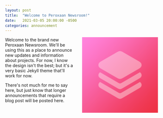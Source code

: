 ```yaml
---
layout: post
title:  "Welcome to Peroxaan Newsroom!"
date:   2021-03-05 20:00:00 -0500
categories: announcement
---
```


<img align="right" width="250" height="250" style="padding-left: 25px; padding-bottom: 25px;" src="/assets/images/Peroxaan2020.png">

Welcome to the brand new Peroxaan Newsroom. We'll be using this as a place to announce new updates and information about projects.
For now, I know the design isn't the best; but it's a very basic Jekyll theme that'll work for now.

There's not much for me to say here, but just know that longer announcements that require a blog post will be posted here.
